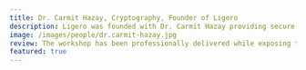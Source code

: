 ```yaml
---
title: Dr. Carmit Hazay, Cryptography, Founder of Ligero
description: Ligero was founded with Dr. Carmit Hazay providing secure multiparty computation (MPC) and zero-knowledge proofs (ZKP). Up to now, the company has raised over a million dollars in seed funding.
image: /images/people/dr.carmit-hazay.jpg
review: The workshop has been professionally delivered while exposing the participants to a variety of interesting tools, which I believe are also useful in daily research. Fulfillment is not just about opening a new start-up, and in that sense, the workshop is an important channel for transferring knowledge regarding handling different functions outside academia.
featured: true
---
```

